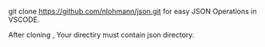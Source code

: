 git clone https://github.com/nlohmann/json.git 
for easy JSON Operations in VSCODE.

After cloning , Your directiry must contain json directory.


